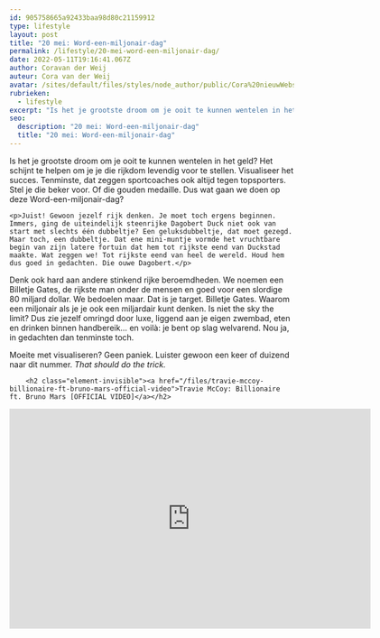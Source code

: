 ```yaml
---
id: 905758665a92433baa98d80c21159912
type: lifestyle
layout: post
title: "20 mei: Word-een-miljonair-dag"
permalink: /lifestyle/20-mei-word-een-miljonair-dag/
date: 2022-05-11T19:16:41.067Z
author: Coravan der Weij
auteur: Cora van der Weij
avatar: /sites/default/files/styles/node_author/public/Cora%20nieuwWebsite.jpg?itok=_QH_WbXZ
rubrieken:
  - lifestyle
excerpt: "Is het je grootste droom om je ooit te kunnen wentelen in het geld? Het schijnt te helpen om je je die rijkdom levendig voor te stellen. Visualiseer het succes. Tenminste, dat zeggen sportcoaches ook altijd tegen topsporters. Stel je die beker voor. Of die gouden medaille. Dus wat gaan we doen op deze Word-een-miljonair-dag?  "
seo:
  description: "20 mei: Word-een-miljonair-dag"
  title: "20 mei: Word-een-miljonair-dag"
---
```

Is het je grootste droom om je ooit te kunnen wentelen in het geld? Het schijnt te helpen om je je die rijkdom levendig voor te stellen. Visualiseer het succes. Tenminste, dat zeggen sportcoaches ook altijd tegen topsporters. Stel je die beker voor. Of die gouden medaille. Dus wat gaan we doen op deze Word-een-miljonair-dag?  

    <p>Juist! Gewoon jezelf rijk denken. Je moet toch ergens beginnen. Immers, ging de uiteindelijk steenrijke Dagobert Duck niet ook van start met slechts één dubbeltje? Een geluksdubbeltje, dat moet gezegd. Maar toch, een dubbeltje. Dat ene mini-muntje vormde het vruchtbare begin van zijn latere fortuin dat hem tot rijkste eend van Duckstad maakte. Wat zeggen we! Tot rijkste eend van heel de wereld. Houd hem dus goed in gedachten. Die ouwe Dagobert.</p>
<p>Denk ook hard aan andere stinkend rijke beroemdheden. We noemen een Billetje Gates, de rijkste man onder de mensen en goed voor een slordige 80 miljard dollar. We bedoelen maar. Dat is je target. Billetje Gates. Waarom een miljonair als je je ook een miljardair kunt denken. Is niet the sky the limit? Dus zie jezelf omringd door luxe, liggend aan je eigen zwembad, eten en drinken binnen handbereik… en voilà: je bent op slag welvarend. Nou ja, in gedachten dan tenminste toch.</p>
<p>Moeite met visualiseren? Geen paniek. Luister gewoon een keer of duizend naar dit nummer. <em>That should do the trick.</em></p>
<p><div class="media media-element-container media-default"><div id="file-3328" class="file file-video file-video-youtube">

        <h2 class="element-invisible"><a href="/files/travie-mccoy-billionaire-ft-bruno-mars-official-video">Travie McCoy: Billionaire ft. Bruno Mars [OFFICIAL VIDEO]</a></h2>
    
  
  <div class="content">
    <div class="media-youtube-video media-element file-default media-youtube-1">
  <iframe class="media-youtube-player" width="640" height="390" title="Travie McCoy: Billionaire ft. Bruno Mars [OFFICIAL VIDEO]" src="https://www.youtube.com/embed/8aRor905cCw?wmode=opaque&controls=" name="Travie McCoy: Billionaire ft. Bruno Mars [OFFICIAL VIDEO]" frameborder="0" allowfullscreen="">Video van Travie McCoy: Billionaire ft. Bruno Mars [OFFICIAL VIDEO]</iframe>
</div>
  </div>

  
</div>
</div>  
